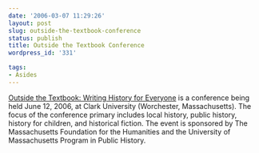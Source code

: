 ```yaml
---
date: '2006-03-07 11:29:26'
layout: post
slug: outside-the-textbook-conference
status: publish
title: Outside the Textbook Conference
wordpress_id: '331'

tags:
- Asides
---
```


[Outside the Textbook: Writing History for Everyone](http://mfh.org/newsandevents/calendar/history.html) is a conference being held June 12, 2006, at Clark University (Worchester, Massachusetts). The focus of the conference primary includes local history, public history, history for children, and historical fiction. The event is sponsored by The Massachusetts Foundation for the Humanities and the University of Massachusetts Program in Public History.
